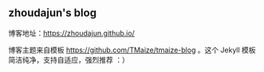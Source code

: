 ## zhoudajun's blog


博客地址：https://zhoudajun.github.io/

博客主题来自模板 https://github.com/TMaize/tmaize-blog 。这个 Jekyll 模板简洁纯净，支持自适应，强烈推荐 ：）
